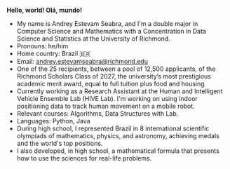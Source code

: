 **Hello, world! Olá, mundo!**
- My name is Andrey Estevam Seabra, and I'm a double major in Computer Science and Mathematics with a Concentration in Data Science and Statistics at the University of Richmond.
- Pronouns: he/him
- Home country: Brazil 🇧🇷
- Email: andrey.estevamseabra@richmond.edu
- One of the 25 recipients, between a pool of 12,500 applicants, of the Richmond Scholars Class of 2027, the university’s most prestigious academic merit award, equal to full tuition plus food and housing
- Currently working as a Research Assistant at the Human and Intelligent Vehicle Ensemble Lab (HIVE Lab). I'm working on using indoor positioning data to track human movement on a mobile robot.
- Relevant courses: Algorithms, Data Structures with Lab.
- Languages: Python, Java
- During high school, I represented Brazil in 8 international scientific olympiads of mathematics, physics, and astronomy, achieving medals and the world's top positions.
- I also developed, in high school, a mathematical formula that presents how to use the sciences for real-life problems.

<!---
andreyestevam/andreyestevam is a ✨ special ✨ repository because its `README.md` (this file) appears on your GitHub profile.
You can click the Preview link to take a look at your changes.
--->
